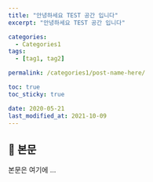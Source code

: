 ```yaml
---
title: "안녕하세요 TEST 공간 입니다"
excerpt: "안녕하세요 TEST 공간 입니다"

categories:
  - Categories1
tags:
  - [tag1, tag2]

permalink: /categories1/post-name-here/

toc: true
toc_sticky: true

date: 2020-05-21
last_modified_at: 2021-10-09
---
```


## 🦥 본문

본문은 여기에 ...
